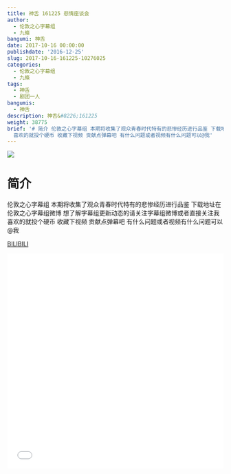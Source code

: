 ```yaml
---
title: 神舌 161225 悲情座谈会
author:
  - 伦敦之心字幕组
  - 九條
bangumi: 神舌
date: 2017-10-16 00:00:00
publishdate: '2016-12-25'
slug: 2017-10-16-161225-10276025
categories:
  - 伦敦之心字幕组
  - 九條
tags:
  - 神舌
  - 剧团一人
bangumis:
  - 神舌
description: 神舌&#8226;161225
weight: 38775
brief: '# 简介 伦敦之心字幕组 本期将收集了观众青春时代特有的悲惨经历进行品鉴 下载地址在伦敦之心字幕组微博 想了解字幕组更新动态的请关注字幕组微博或者直接关注我
  喜欢的就投个硬币 收藏下视频 贡献点弹幕吧 有什么问题或者视频有什么问题可以@我'
---
```


![](https://i.imgur.com/1AIhGGS.jpg)

# 简介  
伦敦之心字幕组
本期将收集了观众青春时代特有的悲惨经历进行品鉴 下载地址在伦敦之心字幕组微博 想了解字幕组更新动态的请关注字幕组微博或者直接关注我 喜欢的就投个硬币 收藏下视频 贡献点弹幕吧
有什么问题或者视频有什么问题可以@我

  [BILIBILI](https://www.bilibili.com/video/av10276025/)


<div class="vcontainer">  <iframe class='video' src="//www.bilibili.com/blackboard/player.html?cid=NA&aid=10276025" width="100%" height="500" frameborder="0" allowfullscreen="allowfullscreen"></iframe></div>
